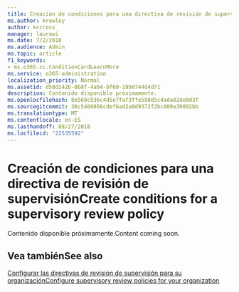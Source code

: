 ```yaml
---
title: Creación de condiciones para una directiva de revisión de supervisión
ms.author: krowley
author: kccross
manager: laurawi
ms.date: 7/2/2018
ms.audience: Admin
ms.topic: article
f1_keywords:
- ms.o365.cc.ConditionCardLearnMore
ms.service: o365-administration
localization_priority: Normal
ms.assetid: d58d242b-0b8f-4a04-bf60-1950744d4d71
description: Contenido disponible próximamente.
ms.openlocfilehash: 8e569c936c4d5e7faf3ffe598d5c4ada02de0d3f
ms.sourcegitcommit: 36c5466056cdef6ad2a8d9372f2bc009a30892bb
ms.translationtype: MT
ms.contentlocale: es-ES
ms.lasthandoff: 08/27/2018
ms.locfileid: "22535592"
---
```

# <a name="create-conditions-for-a-supervisory-review-policy"></a><span data-ttu-id="ec7ff-103">Creación de condiciones para una directiva de revisión de supervisión</span><span class="sxs-lookup"><span data-stu-id="ec7ff-103">Create conditions for a supervisory review policy</span></span>

<span data-ttu-id="ec7ff-104">Contenido disponible próximamente.</span><span class="sxs-lookup"><span data-stu-id="ec7ff-104">Content coming soon.</span></span>
  
## <a name="see-also"></a><span data-ttu-id="ec7ff-105">Vea también</span><span class="sxs-lookup"><span data-stu-id="ec7ff-105">See also</span></span>

[<span data-ttu-id="ec7ff-106">Configurar las directivas de revisión de supervisión para su organización</span><span class="sxs-lookup"><span data-stu-id="ec7ff-106">Configure supervisory review policies for your organization</span></span>](configure-supervision-policies.md)


